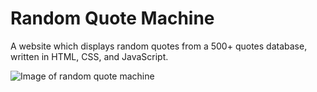 # Random Quote Machine

A website which displays random quotes from a 500+ quotes database, written in HTML, CSS, and JavaScript.

![Image of random quote machine](https://icecube-eu-301.icedrive.io/thumbnail?p=dgvqYVAjD9EbJsBXPD4d2Wf6R1TceMrMq3q6HdiqrXGRQy7updy8VXBX0LzyNSj1ynIR0d3qNtkfrCJUIFY0dPK6OJ6HgLglYnv45wJ0oWp4iN3IHlDyCn8p0gt2ur_h&w=1024&h=1024&m=cropped)
